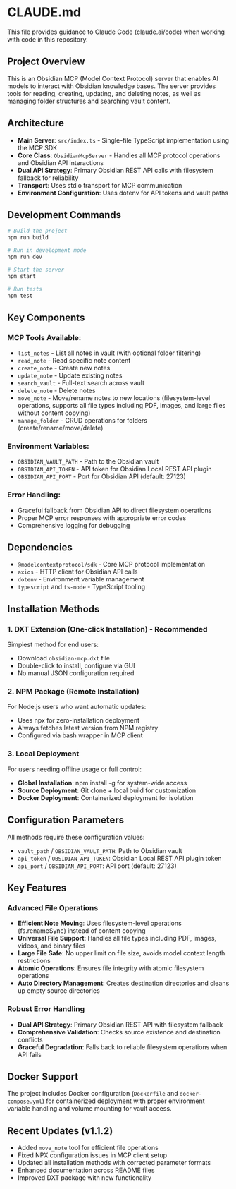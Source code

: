 # CLAUDE.md

This file provides guidance to Claude Code (claude.ai/code) when working with code in this repository.

## Project Overview

This is an Obsidian MCP (Model Context Protocol) server that enables AI models to interact with Obsidian knowledge bases. The server provides tools for reading, creating, updating, and deleting notes, as well as managing folder structures and searching vault content.

## Architecture

- **Main Server**: `src/index.ts` - Single-file TypeScript implementation using the MCP SDK
- **Core Class**: `ObsidianMcpServer` - Handles all MCP protocol operations and Obsidian API interactions
- **Dual API Strategy**: Primary Obsidian REST API calls with filesystem fallback for reliability
- **Transport**: Uses stdio transport for MCP communication
- **Environment Configuration**: Uses dotenv for API tokens and vault paths

## Development Commands

```bash
# Build the project
npm run build

# Run in development mode
npm run dev

# Start the server
npm start

# Run tests
npm test
```

## Key Components

### MCP Tools Available:
- `list_notes` - List all notes in vault (with optional folder filtering)
- `read_note` - Read specific note content
- `create_note` - Create new notes
- `update_note` - Update existing notes
- `search_vault` - Full-text search across vault
- `delete_note` - Delete notes
- `move_note` - Move/rename notes to new locations (filesystem-level operations, supports all file types including PDF, images, and large files without content copying)
- `manage_folder` - CRUD operations for folders (create/rename/move/delete)

### Environment Variables:
- `OBSIDIAN_VAULT_PATH` - Path to the Obsidian vault
- `OBSIDIAN_API_TOKEN` - API token for Obsidian Local REST API plugin
- `OBSIDIAN_API_PORT` - Port for Obsidian API (default: 27123)

### Error Handling:
- Graceful fallback from Obsidian API to direct filesystem operations
- Proper MCP error responses with appropriate error codes
- Comprehensive logging for debugging

## Dependencies

- `@modelcontextprotocol/sdk` - Core MCP protocol implementation
- `axios` - HTTP client for Obsidian API calls
- `dotenv` - Environment variable management
- `typescript` and `ts-node` - TypeScript tooling

## Installation Methods

### 1. DXT Extension (One-click Installation) - Recommended
Simplest method for end users:
- Download `obsidian-mcp.dxt` file  
- Double-click to install, configure via GUI
- No manual JSON configuration required

### 2. NPM Package (Remote Installation)  
For Node.js users who want automatic updates:
- Uses npx for zero-installation deployment
- Always fetches latest version from NPM registry
- Configured via bash wrapper in MCP client

### 3. Local Deployment
For users needing offline usage or full control:
- **Global Installation**: npm install -g for system-wide access
- **Source Deployment**: Git clone + local build for customization
- **Docker Deployment**: Containerized deployment for isolation

## Configuration Parameters

All methods require these configuration values:
- `vault_path` / `OBSIDIAN_VAULT_PATH`: Path to Obsidian vault
- `api_token` / `OBSIDIAN_API_TOKEN`: Obsidian Local REST API plugin token
- `api_port` / `OBSIDIAN_API_PORT`: API port (default: 27123)

## Key Features

### Advanced File Operations
- **Efficient Note Moving**: Uses filesystem-level operations (fs.renameSync) instead of content copying
- **Universal File Support**: Handles all file types including PDF, images, videos, and binary files
- **Large File Safe**: No upper limit on file size, avoids model context length restrictions  
- **Atomic Operations**: Ensures file integrity with atomic filesystem operations
- **Auto Directory Management**: Creates destination directories and cleans up empty source directories

### Robust Error Handling
- **Dual API Strategy**: Primary Obsidian REST API with filesystem fallback
- **Comprehensive Validation**: Checks source existence and destination conflicts
- **Graceful Degradation**: Falls back to reliable filesystem operations when API fails

## Docker Support

The project includes Docker configuration (`Dockerfile` and `docker-compose.yml`) for containerized deployment with proper environment variable handling and volume mounting for vault access.

## Recent Updates (v1.1.2)

- Added `move_note` tool for efficient file operations
- Fixed NPX configuration issues in MCP client setup
- Updated all installation methods with corrected parameter formats
- Enhanced documentation across README files
- Improved DXT package with new functionality